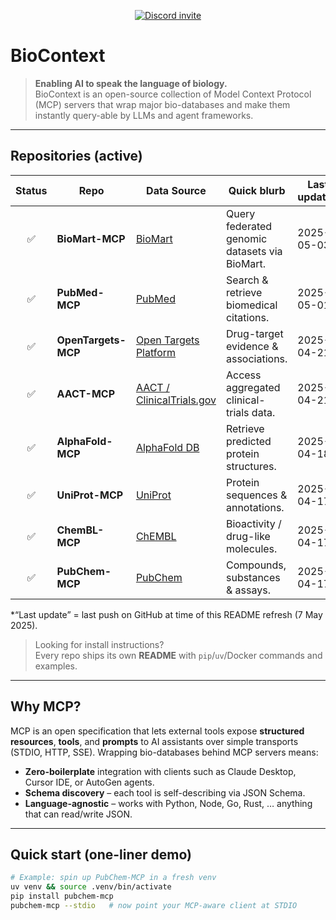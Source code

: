 <!-- BioContext README — regenerated 2025-05-07 -->

<p align="center">
  <a href="https://discord.gg/dyArWuje" target="_blank">
    <img src="https://img.shields.io/badge/Join%20our-Discord-5865F2?logo=discord&logoColor=white&style=for-the-badge"
         alt="Discord invite">
  </a>
</p>

# BioContext

> **Enabling AI to speak the language of biology.**  
> BioContext is an open-source collection of Model Context Protocol (MCP) servers that wrap major bio-databases and make them instantly query-able by LLMs and agent frameworks.

---

## Repositories (active)

| Status | Repo | Data Source | Quick blurb | Last update* |
| :---: | --- | --- | --- | --- |
| ✅ | **BioMart-MCP** | [BioMart](https://www.biomart.org) | Query federated genomic datasets via BioMart. | 2025-05-03 |
| ✅ | **PubMed-MCP** | [PubMed](https://pubmed.ncbi.nlm.nih.gov) | Search & retrieve biomedical citations. | 2025-05-01 |
| ✅ | **OpenTargets-MCP** | [Open Targets Platform](https://platform.opentargets.org) | Drug-target evidence & associations. | 2025-04-21 |
| ✅ | **AACT-MCP** | [AACT / ClinicalTrials.gov](https://aact.ctti-clinicaltrials.org) | Access aggregated clinical-trials data. | 2025-04-21 |
| ✅ | **AlphaFold-MCP** | [AlphaFold DB](https://alphafold.ebi.ac.uk) | Retrieve predicted protein structures. | 2025-04-18 |
| ✅ | **UniProt-MCP** | [UniProt](https://www.uniprot.org) | Protein sequences & annotations. | 2025-04-17 |
| ✅ | **ChemBL-MCP** | [ChEMBL](https://www.ebi.ac.uk/chembl) | Bioactivity / drug-like molecules. | 2025-04-17 |
| ✅ | **PubChem-MCP** | [PubChem](https://pubchem.ncbi.nlm.nih.gov) | Compounds, substances & assays. | 2025-04-17 |

\*“Last update” = last push on GitHub at time of this README refresh (7 May 2025).

> Looking for install instructions?  
> Every repo ships its own **README** with `pip`/`uv`/Docker commands and examples.

---

## Why MCP?

MCP is an open specification that lets external tools expose **structured resources**, **tools**, and **prompts** to AI assistants over simple transports (STDIO, HTTP, SSE). Wrapping bio-databases behind MCP servers means:

* **Zero-boilerplate** integration with clients such as Claude Desktop, Cursor IDE, or AutoGen agents.  
* **Schema discovery** – each tool is self-describing via JSON Schema.  
* **Language-agnostic** – works with Python, Node, Go, Rust, … anything that can read/write JSON.

---

## Quick start (one-liner demo)

```bash
# Example: spin up PubChem-MCP in a fresh venv
uv venv && source .venv/bin/activate
pip install pubchem-mcp
pubchem-mcp --stdio   # now point your MCP-aware client at STDIO


